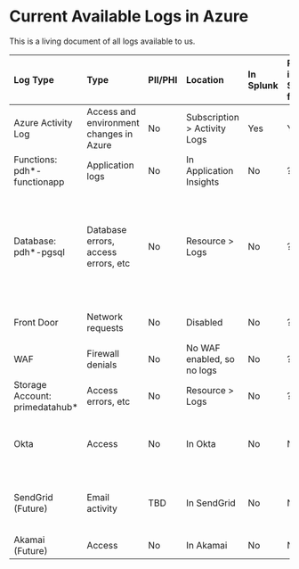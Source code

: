 # Current Available Logs in Azure

This is a living document of all logs available to us.

| Log Type                       | Type                                    | PII/PHI | Location                     | In Splunk | Required in Splunk for ATO | Notes                                                   |
| :----------------------------- | :-------------------------------------- | :------ | :--------------------------- | :-------- | :------------------------- | :------------------------------------------------------ |
| Azure Activity Log             | Access and environment changes in Azure | No      | Subscription > Activity Logs | Yes       | Yes                        |                                                         |
| Functions: pdh*-functionapp    | Application logs                        | No      | In Application Insights      | No        | ?                          |                                                         |
| Database: pdh*-pgsql           | Database errors, access errors, etc     | No      | Resource > Logs              | No        | ?                          | Could be other types of logs to capture like slow query |
| Front Door                     | Network requests                        | No      | Disabled                     | No        | ?                          | Enable these logs                                       |
| WAF                            | Firewall denials                        | No      | No WAF enabled, so no logs   | No        | ?                          | Enable these logs                                       |
| Storage Account: primedatahub* | Access errors, etc                      | No      | Resource > Logs              | No        | ?                          |                                                         |
| Okta                           | Access                                  | No      | In Okta                      | No        | No                         | We'd like to get this in Splunk                         |
| SendGrid (Future)              | Email activity                          | TBD     | In SendGrid                  | No        | No                         | We'd like to get this in Splunk                         |
| Akamai (Future)                | Access                                  | No      | In Akamai                    | No        | No                         |                                                         |